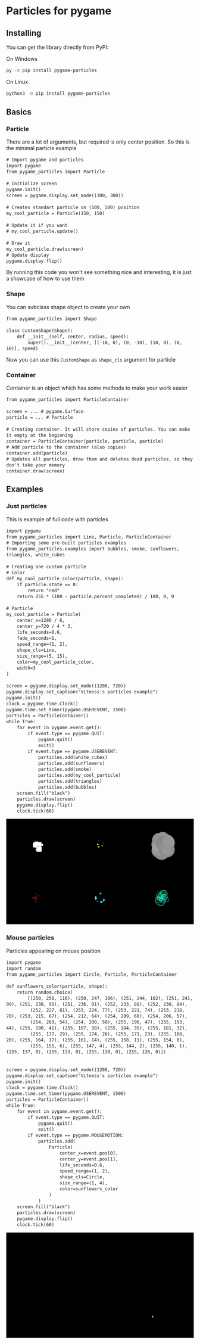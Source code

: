 # Particles for pygame
Installing
-----------

You can get the library directly from PyPI:

On Windows

```bash
py -m pip install pygame-particles
```

On Linux

```bash
python3 -m pip install pygame-particles
```


Basics
------
### Particle
There are a lot of arguments, but required is only center position. So this is the minimal particle example

```python3
# Import pygame and particles
import pygame
from pygame_particles import Particle

# Initialize screen
pygame.init()
screen = pygame.display.set_mode((300, 300))

# Creates standart particle on (100, 100) position
my_cool_particle = Particle(150, 150)

# Update it if you want
# my_cool_particle.update()

# Draw it
my_cool_particle.draw(screen)
# Update display
pygame.display.flip()
```
By running this code you won't see something nice and interesting, it is just a showcase of how to use them


### Shape
You can subclass shape object to create your own

```python3
from pygame_particles import Shape

class CustomShape(Shape):
    def __init__(self, center, radius, speed):
        super().__init__(center, [(-10, 0), (0, -10), (10, 0), (0, 10)], speed)
```
Now you can use this `CustomShape` as `shape_cls` argument for particle

### Container
Container is an object which has some methods to make your work easier

```python3
from pygame_particles import ParticleContainer

screen = ... # pygame.Surface
particle = ... # Particle

# Creating container. It will store copies of particles. You can make it empty at the beginning
container = ParticleContainer(particle, particle, particle) 
# Add particle to the container (also copies)
container.add(particle)
# Updates all particles, draw them and deletes dead particles, so they don't take your memory
container.draw(screen)
```

Examples
--------
### Just particles
This is example of full code with particles

```python3
import pygame
from pygame_particles import Line, Particle, ParticleContainer
# Importing some pre-built particles examples
from pygame_particles.examples import bubbles, smoke, sunflowers, triangles, white_cubes

# Creating one custom particle
# Color
def my_cool_particle_color(particle, shape):
    if particle.state == 0:
        return "red"
    return 255 * (100 - particle.percent_completed) / 100, 0, 0

# Particle
my_cool_particle = Particle(
    center_x=1280 / 6,
    center_y=720 / 4 * 3,
    life_seconds=0.6,
    fade_seconds=1,
    speed_range=(1, 2),
    shape_cls=Line,
    size_range=(5, 15),
    color=my_cool_particle_color,
    width=3
)

screen = pygame.display.set_mode((1280, 720))
pygame.display.set_caption("Vitness's particles example")
pygame.init()
clock = pygame.time.Clock()
pygame.time.set_timer(pygame.USEREVENT, 1500)
particles = ParticleContainer()
while True:
    for event in pygame.event.get():
        if event.type == pygame.QUIT:
            pygame.quit()
            exit()
        if event.type == pygame.USEREVENT:
            particles.add(white_cubes)
            particles.add(sunflowers)
            particles.add(smoke)
            particles.add(my_cool_particle)
            particles.add(triangles)
            particles.add(bubbles)
    screen.fill("black")
    particles.draw(screen)
    pygame.display.flip()
    clock.tick(60)
```

![Result](docs/videos/example1.gif)

### Mouse particles
Particles appearing on mouse position

```python3
import pygame
import random
from pygame_particles import Circle, Particle, ParticleContainer

def sunflowers_color(particle, shape):
    return random.choice(
        [(250, 250, 110), (250, 247, 106), (251, 244, 102), (251, 241, 99), (251, 238, 95), (251, 236, 91), (252, 233, 88), (252, 230, 84),
         (252, 227, 81), (253, 224, 77), (253, 221, 74), (253, 218, 70), (253, 215, 67), (254, 212, 64), (254, 209, 60), (254, 206, 57),
         (254, 203, 54), (254, 200, 50), (255, 196, 47), (255, 193, 44), (255, 190, 41), (255, 187, 38), (255, 184, 35), (255, 181, 32),
         (255, 177, 29), (255, 174, 26), (255, 171, 23), (255, 168, 20), (255, 164, 17), (255, 161, 14), (255, 158, 11), (255, 154, 8),
         (255, 151, 6), (255, 147, 4), (255, 144, 2), (255, 140, 1), (255, 137, 0), (255, 133, 0), (255, 130, 0), (255, 126, 0)])


screen = pygame.display.set_mode((1280, 720))
pygame.display.set_caption("Vitness's particles example")
pygame.init()
clock = pygame.time.Clock()
pygame.time.set_timer(pygame.USEREVENT, 1500)
particles = ParticleContainer()
while True:
    for event in pygame.event.get():
        if event.type == pygame.QUIT:
            pygame.quit()
            exit()
        if event.type == pygame.MOUSEMOTION:
            particles.add(
                Particle(
                    center_x=event.pos[0],
                    center_y=event.pos[1],
                    life_seconds=0.6,
                    speed_range=(1, 2),
                    shape_cls=Circle,
                    size_range=(1, 4),
                    color=sunflowers_color
                )
            )
    screen.fill("black")
    particles.draw(screen)
    pygame.display.flip()
    clock.tick(60)
```
![Result](docs/videos/example2.gif)